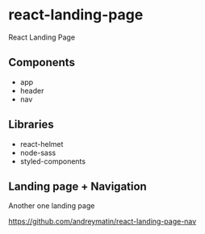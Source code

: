 # react-landing-page
React Landing Page 

## Components

- app
- header
- nav

## Libraries

- react-helmet
- node-sass
- styled-components

## Landing page + Navigation

Another one landing page 

https://github.com/andreymatin/react-landing-page-nav
